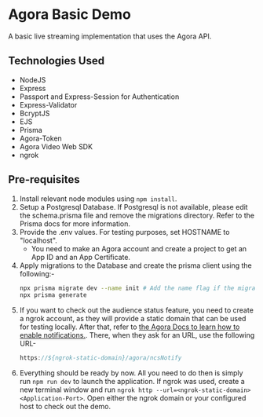 # Agora Basic Demo

A basic live streaming implementation that uses the Agora API.

## Technologies Used

- NodeJS
- Express
- Passport and Express-Session for Authentication
- Express-Validator
- BcryptJS
- EJS
- Prisma
- Agora-Token
- Agora Video Web SDK
- ngrok

## Pre-requisites

1. Install relevant node modules using ```npm install```.
2. Setup a Postgresql Database. If Postgresql is not available, please edit the schema.prisma file and remove the migrations directory. Refer to the Prisma docs for more information.
3. Provide the .env values. For testing purposes, set HOSTNAME to "localhost".
    - You need to make an Agora account and create a project to get an App ID and an App Certificate.
4. Apply migrations to the Database and create the prisma client using the following:-
    ```bash
    npx prisma migrate dev --name init # Add the name flag if the migrations directory was removed
    npx prisma generate 
    ```
5. If you want to check out the audience status feature, you need to create a ngrok account, as they will provide a static domain that can be used for testing locally. After that, refer to [the Agora Docs to learn how to enable notifications.](https://docs.agora.io/en/broadcast-streaming/advanced-features/receive-notifications#enable-notifications). There, when they ask for an URL, use the following URL-
    ```javascript
    https://${ngrok-static-domain}/agora/ncsNotify
    ```
6. Everything should be ready by now. All you need to do then is simply run ```npm run dev``` to launch the application. If ngrok was used, create a new terminal window and run ```ngrok http --url=<ngrok-static-domain> <Application-Port>```. Open either the ngrok domain or your configured host to check out the demo.
